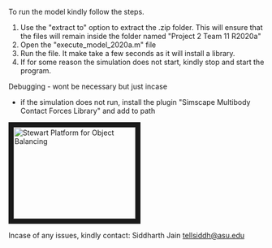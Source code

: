 To run the model kindly follow the steps.

1. Use the "extract to" option to extract the .zip folder. This will ensure that the files will remain inside the folder named "Project 2 Team 11 R2020a"
2. Open the "execute_model_2020a.m" file
3. Run the file. It make take a few seconds as it will install a library.
4. If for some reason the simulation does not start, kindly stop and start the program.

Debugging - wont be necessary but just incase
- if the simulation does not run, install the plugin "Simscape Multibody Contact Forces Library" and add to path

<a href="http://www.youtube.com/watch?feature=player_embedded&v=P9DKjQvbcVY
" target="_blank"><img src="http://img.youtube.com/vi/P9DKjQvbcVY/0.jpg" 
alt="Stewart Platform for Object Balancing" width="240" height="180" border="10" /></a>

Incase of any issues, kindly contact:
Siddharth Jain tellsiddh@asu.edu
